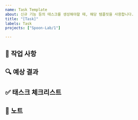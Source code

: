 ```yaml
---
name: Task Template
about: 신규 기능 등의 태스크를 생성해야할 때, 해당 템플릿을 사용합니다.
title: "[Task]"
labels: Task
projects: ["Spoon-Lab/1"]

---
```


## 🧰 작업 사항
<!-- Task를 생성한 이유나 어떤 작업을 진행할 것인지 내용을 작성합니다.  -->

## 🔍 예상 결과
<!-- Task 작업 후에 적용될 예상되는 결과를 작성합니다. -->

## ✅ 태스크 체크리스트
<!-- 해당 사항은 선택입니다. -->
<!-- Task와 관련하여 최소한으로 구현되거나, 적용되어야 할 사항들을 기록합니다. -->
<!-- 본인이 작업하면서 어떤 일을 해야할지 정리하고 관리하고 싶다면 적극적으로 활용해보셔도 좋아요. -->

## 🔖 노트
<!-- 해당 사항은 선택입니다. -->
<!-- 기능과 관련하여 참고할 내용이나 디자인이 있을 시 추가합니다. -->
